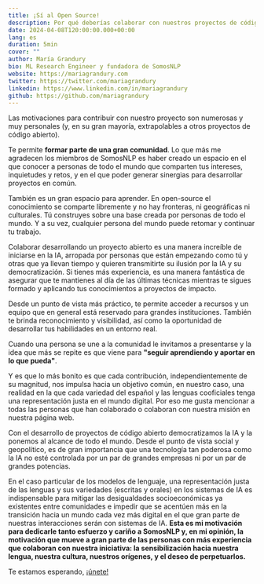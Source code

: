 ```yaml
---
title: ¡Sí al Open Source!
description: Por qué deberías colaborar con nuestros proyectos de código abierto (u otros, pero abiertos)
date: 2024-04-08T120:00:00.000+00:00
lang: es
duration: 5min
cover: ""
author: María Grandury
bio: ML Research Engineer y fundadora de SomosNLP
website: https://mariagrandury.com
twitter: https://twitter.com/mariagrandury
linkedin: https://www.linkedin.com/in/mariagrandury
github: https://github.com/mariagrandury
---
```


Las motivaciones para contribuir con nuestro proyecto son numerosas y muy personales (y, en su gran mayoría, extrapolables a otros proyectos de código abierto).

Te permite **formar parte de una gran comunidad**. Lo que más me agradecen los miembros de SomosNLP es haber creado un espacio en el que conocer a personas de todo el mundo que comparten tus intereses, inquietudes y retos, y en el que poder generar sinergias para desarrollar proyectos en común.

También es un gran espacio para aprender. En open-source el conocimiento se comparte libremente y no hay fronteras, ni geográficas ni culturales. Tú construyes sobre una base creada por personas de todo el mundo. Y a su vez, cualquier persona del mundo puede retomar y continuar tu trabajo.

Colaborar desarrollando un proyecto abierto es una manera increíble de iniciarse en la IA, arropada por personas que están empezando como tú y otras que ya llevan tiempo y quieren transmitirte su ilusión por la IA y su democratización. Si tienes más experiencia, es una manera fantástica de asegurar que te mantienes al día de las últimas técnicas mientras te sigues formado y aplicando tus conocimientos a proyectos de impacto.

Desde un punto de vista más práctico, te permite acceder a recursos y un equipo que en general está reservado para grandes instituciones. También te brinda reconocimiento y visibilidad, así como la oportunidad de desarrollar tus habilidades en un entorno real.

Cuando una persona se une a la comunidad le invitamos a presentarse y la idea que más se repite es que viene para **"seguir aprendiendo y aportar en lo que pueda"**.

Y es que lo más bonito es que cada contribución, independientemente de su magnitud, nos impulsa hacia un objetivo común, en nuestro caso, una realidad en la que cada variedad del español y las lenguas cooficiales tenga una representación justa en el mundo digital. Por eso me gusta mencionar a todas las personas que han colaborado o colaboran con nuestra misión en nuestra página web.

Con el desarrollo de proyectos de código abierto democratizamos la IA y la ponemos al alcance de todo el mundo. Desde el punto de vista social y geopolítico, es de gran importancia que una tecnología tan poderosa como la IA no esté controlada por un par de grandes empresas ni por un par de grandes potencias.

En el caso particular de los modelos de lenguaje, una representación justa de las lenguas y sus variedades (escritas y orales) en los sistemas de IA es indispensable para mitigar las desigualdades socioeconómicas ya existentes entre comunidades e impedir que se acentúen más en la transición hacia un mundo cada vez más digital en el que gran parte de nuestras interacciones serán con sistemas de IA. **Esta es mi motivación para dedicarle tanto esfuerzo y cariño a SomosNLP y, en mi opinión, la motivación que mueve a gran parte de las personas con más experiencia que colaboran con nuestra iniciativa: la sensibilización hacia nuestra lengua, nuestra cultura, nuestros orígenes, y el deseo de perpetuarlos.**


<!--

Personalmente, participar en el proyecto de investigación internacional BigScience fue una experiencia increíble que me permitió ver cuánta 

Mi primera experiencia fue un hackathon organizado por Hugging Face y recomiendo totalmente aprovechar proyectos open source al comienzo de tu carrera profesional.

---

Contribuir a un proyecto de código abierto es una oportunidad de ser parte de algo más grande que uno mismo, donde el conocimiento se comparte libremente y las fronteras se desdibujan. Al participar, no solo estás dando forma al futuro del software, sino que también estás cultivando una comunidad de colaboradores apasionados y comprometidos. En este espacio de innovación abierta, cada contribución, ya sea grande o pequeña, es una pieza vital del rompecabezas que nos impulsa hacia adelante, hacia un mundo donde la tecnología es accesible para todos y donde el poder de la colaboración transforma ideas en realidad.

Contribuir a un proyecto de código abierto es como un acto de altruismo digital. Es la oportunidad de compartir tus habilidades y conocimientos con una comunidad global, sin esperar nada a cambio más que el crecimiento y mejora del proyecto en sí mismo. Es un recordatorio poderoso de que el verdadero progreso se logra cuando trabajamos juntos hacia un objetivo común, superando barreras geográficas y culturales. Cada línea de código, cada corrección de error, representa un pequeño paso hacia un mundo más conectado y colaborativo.

Contribuir a un proyecto de código abierto es una inversión en tu propio crecimiento y desarrollo profesional. Es una oportunidad para aprender de expertos de todo el mundo, mejorar tus habilidades técnicas y ampliar tu red de contactos. Al colaborar en un entorno donde la transparencia y la cooperación son los pilares fundamentales, tienes la posibilidad de experimentar con nuevas tecnologías, enfrentarte a desafíos reales y demostrar tu valía en un escenario global. Además, el reconocimiento y la reputación que ganas como colaborador activo pueden abrirte puertas a oportunidades laborales emocionantes en el futuro. Contribuir a proyectos de código abierto no solo es una forma de dar, sino también de recibir enriquecimiento personal y profesional.

---

Aquí te comparto 10 razones por las que colaborar en un proyecto de código abierto para crear recursos de PLN en español es una gran oportunidad:

1. **Acceso a recursos de alta calidad:** Al contribuir a un proyecto de código abierto de PLN en español, estás ayudando a crear recursos de calidad que pueden beneficiar a toda la comunidad hispanohablante.

2. **Mejora del idioma:** Contribuir a la creación de recursos de PLN en español ayuda a mejorar el procesamiento del idioma, lo que resulta en mejores herramientas de traducción automática, análisis de sentimientos y otras aplicaciones lingüísticas.

3. **Fomento de la inclusión:** Al trabajar en recursos de PLN en español, contribuyes a fomentar la inclusión digital al proporcionar herramientas y recursos en un idioma ampliamente hablado pero a menudo subrepresentado en la tecnología.

4. **Desarrollo profesional:** Colaborar en un proyecto de código abierto te brinda la oportunidad de desarrollar tus habilidades técnicas y de colaboración en un entorno real, lo que puede ser beneficioso para tu carrera profesional.

5. **Comunidad global:** Formar parte de un proyecto de código abierto te conecta con una comunidad global de desarrolladores y lingüistas que comparten intereses similares, lo que puede enriquecer tu experiencia y conocimientos.

6. **Aprendizaje continuo:** Trabajar en proyectos de código abierto te expone a nuevas tecnologías, metodologías y enfoques de trabajo, lo que fomenta un aprendizaje continuo y el desarrollo de nuevas habilidades.

7. **Impacto social:** Al contribuir a proyectos de PLN en español, estás ayudando a democratizar el acceso a la tecnología y a reducir la brecha digital entre las comunidades hispanohablantes.

8. **Flexibilidad y autonomía:** La naturaleza abierta de los proyectos de código abierto te permite contribuir de acuerdo con tus propios intereses, habilidades y disponibilidad, lo que te brinda flexibilidad y autonomía en tu participación.

9. **Reconocimiento y visibilidad:** Contribuir a proyectos de código abierto te brinda la oportunidad de obtener reconocimiento y visibilidad dentro de la comunidad, ya sea a través de agradecimientos en el código, colaboración en publicaciones o participación en eventos.

10. **Contribución al bien común:** Finalmente, colaborar en un proyecto de PLN en español es una forma gratificante de contribuir al bien común al compartir tus conocimientos y habilidades para el beneficio de toda la comunidad.

-->

Te estamos esperando, [¡únete!](https://discord.com/invite/my8w7JUxZR)
